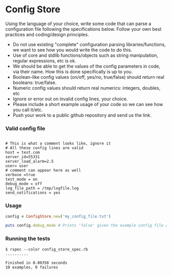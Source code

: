 Config Store
==================

Using the language of your choice, write some code that can parse a
configuration file following the specifications below. Follow your
own best practices and coding/design principles.
 
- Do not use existing "complete" configuration parsing
  libraries/functions, we want to see how you would write the code
  to do this.
- Use of core and stdlib functions/objects such as string
  manipulation, regular expressions, etc is ok.
- We should be able to get the values of the config parameters in
  code, via their name. How this is done specifically is up to you.
- Boolean-like config values (on/off, yes/no, true/false) should
  return real booleans: true/false.
- Numeric config values should return real numerics: integers,
  doubles, etc
- Ignore or error out on invalid config lines, your choice.
- Please include a short example usage of your code so we can see
  how you call it/etc.
- Push your work to a public github repository and send us the link.
 
### Valid config file ###
```
 
# This is what a comment looks like, ignore it
# All these config lines are valid
host = test.com
server_id=55331
server_load_alarm=2.5
user= user
# comment can appear here as well
verbose =true
test_mode = on
debug_mode = off
log_file_path = /tmp/logfile.log
send_notifications = yes
```

### Usage ###
```ruby
config = ConfigStore.new('my_config_file.txt')

puts config.debug_mode # Prints 'false' given the example config file above
```

### Running the tests ###
```
$ rspec --color config_store_spec.rb
..........

Finished in 0.00358 seconds
10 examples, 0 failures

```
